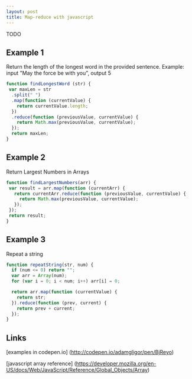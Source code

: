```yaml
---
layout: post
title: Map-reduce with javascript
---
```


TODO

## Example 1

Return the length of the longest word in the provided sentence.
Example: input "May the force be with you", output 5

```javascript
function findLongestWord (str) {
 var maxLen = str
  .split(" ")
  .map(function (currentValue) {
    return currentValue.length;
  })
  .reduce(function (previousValue, currentValue) {
    return Math.max(previousValue, currentValue);
  });
  return maxLen;
}
```

## Example 2

Return Largest Numbers in Arrays

```javascript
function findLargestNumbers(arr) {
 var result = arr.map(function (currentArr) {
   return currentArr.reduce(function (previousValue, currentValue) {
     return Math.max(previousValue, currentValue);
   });
 });
 return result;
}
```

## Example 3

Repeat a string

```javascript
function repeatString(str, num) {
  if (num <= 0) return "";
  var arr = Array(num);
  for (var i = 0; i < num; i++) arr[i] = 0;

  return arr.map(function (currentValue) {
    return str;
  }).reduce(function (prev, current) {
    return prev + current;
  });  
}
```

## Links

[examples in codepen.io] (http://codepen.io/adamgligor/pen/BjReyo)

[javascript array reference] (https://developer.mozilla.org/en-US/docs/Web/JavaScript/Reference/Global_Objects/Array)
